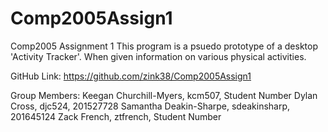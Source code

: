 # Comp2005Assign1
Comp2005 Assignment 1
This program is a psuedo prototype of a desktop 'Activity Tracker'.
When given information on various physical activities.

GitHub Link:
https://github.com/zink38/Comp2005Assign1

Group Members: 
Keegan Churchill-Myers, kcm507, Student Number 
Dylan Cross, djc524, 201527728 
Samantha Deakin-Sharpe, sdeakinsharp, 201645124
Zack French, ztfrench, Student Number
